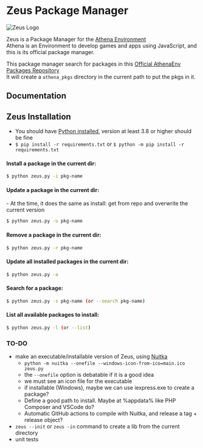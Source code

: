 # Zeus Package Manager

![Zeus Logo](zeus-logo1.png)

Zeus is a Package Manager for the [Athena Environment](https://github.com/DanielSant0s/AthenaEnv)  
Athena is an Environment to develop games and apps using JavaScript, and this is its official package manager.

This package manager search for packages in this [Official AthenaEnv Packages Repository](https://github.com/terremoth/athenaenv-pkgs)  
It will create a `athena_pkgs` directory in the current path to put the pkgs in it.

## Documentation

## Zeus Installation
- You should have [Python installed](https://www.python.org/downloads/), version at least 3.8 or higher should be fine
- `$ pip install -r requirements.txt` or `$ python -m pip install -r requirements.txt`

#### Install a package in the current dir:

```sh
$ python zeus.py -i pkg-name
```

#### Update a package in the current dir:

\- At the time, it does the same as install: get from repo and overwrite the current version

```sh
$ python zeus.py -u pkg-name
```

#### Remove a package in the current dir:

```sh
$ python zeus.py -r pkg-name
```

#### Update all installed packages in the current dir:

```sh
$ python zeus.py -a
```

#### Search for a package:

```sh
$ python zeus.py -s pkg-name (or --search pkg-name)
```

#### List all available packages to install:

```sh
$ python zeus.py -l (or --list)
```

### TO-DO
- make an executable/installable version of Zeus, using [Nuitka](https://github.com/Nuitka/Nuitka)
  - `python -m nuitka --onefile --windows-icon-from-ico=main.ico zeus.py`
  - the `--onefile` option is debatable if it is a good idea
  - we must see an icon file for the executable
  - if installable (Windows), maybe we can use iexpress.exe to create a package?
  - Define a good path to install. Maybe at %appdata% like PHP Composer and VSCode do?
  - Automatic GitHub actions to compile with Nuitka, and release a tag + release object?
- `zeus --init` or `zeus -in` command to create a lib from the current directory
- unit tests
